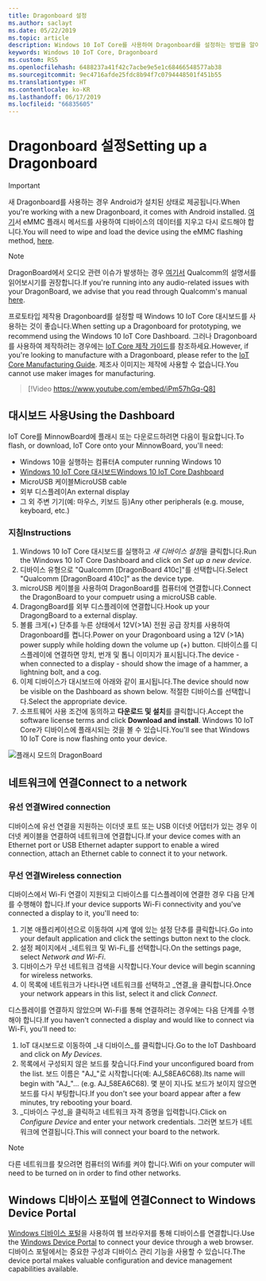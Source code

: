 ```yaml
---
title: Dragonboard 설정
ms.author: saclayt
ms.date: 05/22/2019
ms.topic: article
description: Windows 10 IoT Core를 사용하여 Dragonboard를 설정하는 방법을 알아봅니다.
keywords: Windows 10 IoT Core, Dragonboard
ms.custom: RS5
ms.openlocfilehash: 6488237a41f42c7acbe9e5e1c68466548577ab38
ms.sourcegitcommit: 9ec4716afde25fdc8b94f7c0794448501f451b55
ms.translationtype: HT
ms.contentlocale: ko-KR
ms.lasthandoff: 06/17/2019
ms.locfileid: "66835605"
---
```

# <a name="setting-up-a-dragonboard"></a><span data-ttu-id="3efa1-104">Dragonboard 설정</span><span class="sxs-lookup"><span data-stu-id="3efa1-104">Setting up a Dragonboard</span></span>

> [!IMPORTANT]
> <span data-ttu-id="3efa1-105">새 Dragonboard를 사용하는 경우 Android가 설치된 상태로 제공됩니다.</span><span class="sxs-lookup"><span data-stu-id="3efa1-105">When you're working with a new Dragonboard, it comes with Android installed.</span></span> <span data-ttu-id="3efa1-106">[여기](https://docs.microsoft.com/en-us/windows/iot-core/tutorials/qualcomm)서 eMMC 플래시 메서드를 사용하여 디바이스의 데이터를 지우고 다시 로드해야 합니다.</span><span class="sxs-lookup"><span data-stu-id="3efa1-106">You will need to wipe and load the device using the eMMC flashing method, [here](https://docs.microsoft.com/en-us/windows/iot-core/tutorials/qualcomm).</span></span>

> [!NOTE]
> <span data-ttu-id="3efa1-107">DragonBoard에서 오디오 관련 이슈가 발생하는 경우 [여기서](https://developer.qualcomm.com/download/db410c/stereo-connector-and-audio-routing-application-note.pdf) Qualcomm의 설명서를 읽어보시기를 권장합니다.</span><span class="sxs-lookup"><span data-stu-id="3efa1-107">If you're running into any audio-related issues with your DragonBoard, we advise that you read through Qualcomm's manual [here](https://developer.qualcomm.com/download/db410c/stereo-connector-and-audio-routing-application-note.pdf).</span></span> 

<span data-ttu-id="3efa1-108">프로토타입 제작용 Dragonboard를 설정할 때 Windows 10 IoT Core 대시보드를 사용하는 것이 좋습니다.</span><span class="sxs-lookup"><span data-stu-id="3efa1-108">When setting up a Dragonboard for prototyping, we recommend using the Windows 10 IoT Core Dashboard.</span></span> <span data-ttu-id="3efa1-109">그러나 Dragonboard를 사용하여 제작하려는 경우에는 [IoT Core 제작 가이드](https://docs.microsoft.com/en-us/windows-hardware/manufacture/iot/iot-core-manufacturing-guide)를 참조하세요.</span><span class="sxs-lookup"><span data-stu-id="3efa1-109">However, if you're looking to manufacture with a Dragonboard, please refer to the [IoT Core Manufacturing Guide](https://docs.microsoft.com/en-us/windows-hardware/manufacture/iot/iot-core-manufacturing-guide).</span></span> <span data-ttu-id="3efa1-110">제조사 이미지는 제작에 사용할 수 없습니다.</span><span class="sxs-lookup"><span data-stu-id="3efa1-110">You cannot use maker images for manufacturing.</span></span>
<br>
> [!Video https://www.youtube.com/embed/iPm57hGq-Q8]

## <a name="using-the-dashboard"></a><span data-ttu-id="3efa1-111">대시보드 사용</span><span class="sxs-lookup"><span data-stu-id="3efa1-111">Using the Dashboard</span></span>

<span data-ttu-id="3efa1-112">IoT Core를 MinnowBoard에 플래시 또는 다운로드하려면 다음이 필요합니다.</span><span class="sxs-lookup"><span data-stu-id="3efa1-112">To flash, or download, IoT Core onto your MinnowBoard, you'll need:</span></span>
* <span data-ttu-id="3efa1-113">Windows 10을 실행하는 컴퓨터</span><span class="sxs-lookup"><span data-stu-id="3efa1-113">A computer running Windows 10</span></span> 
* [<span data-ttu-id="3efa1-114">Windows 10 IoT Core 대시보드</span><span class="sxs-lookup"><span data-stu-id="3efa1-114">Windows 10 IoT Core Dashboard</span></span>](https://docs.microsoft.com/windows/iot-core/downloads)
* <span data-ttu-id="3efa1-115">MicroUSB 케이블</span><span class="sxs-lookup"><span data-stu-id="3efa1-115">MicroUSB cable</span></span>
* <span data-ttu-id="3efa1-116">외부 디스플레이</span><span class="sxs-lookup"><span data-stu-id="3efa1-116">An external display</span></span>
* <span data-ttu-id="3efa1-117">그 외 주변 기기(예: 마우스, 키보드 등)</span><span class="sxs-lookup"><span data-stu-id="3efa1-117">Any other peripherals (e.g. mouse, keyboard, etc.)</span></span>

### <a name="instructions"></a><span data-ttu-id="3efa1-118">지침</span><span class="sxs-lookup"><span data-stu-id="3efa1-118">Instructions</span></span>

1. <span data-ttu-id="3efa1-119">Windows 10 IoT Core 대시보드를 실행하고 *새 디바이스 설정*을 클릭합니다.</span><span class="sxs-lookup"><span data-stu-id="3efa1-119">Run the Windows 10 IoT Core Dashboard and click on *Set up a new device*.</span></span>
2. <span data-ttu-id="3efa1-120">디바이스 유형으로 "Qualcomm [DragonBoard 410c]"를 선택합니다.</span><span class="sxs-lookup"><span data-stu-id="3efa1-120">Select "Qualcomm [DragonBoard 410c]" as the device type.</span></span>
3. <span data-ttu-id="3efa1-121">microUSB 케이블을 사용하여 DragonBoard를 컴퓨터에 연결합니다.</span><span class="sxs-lookup"><span data-stu-id="3efa1-121">Connect the DragonBoard to your compuetr using a microUSB cable.</span></span>
4. <span data-ttu-id="3efa1-122">DragongBoard를 외부 디스플레이에 연결합니다.</span><span class="sxs-lookup"><span data-stu-id="3efa1-122">Hook up your DragongBoard to a external display.</span></span>
5. <span data-ttu-id="3efa1-123">볼륨 크게(+) 단추를 누른 상태에서 12V(>1A) 전원 공급 장치를 사용하여 Dragonboard를 켭니다.</span><span class="sxs-lookup"><span data-stu-id="3efa1-123">Power on your Dragonboard using a 12V (>1A) power supply while holding down the volume up (+) button.</span></span> <span data-ttu-id="3efa1-124">디바이스를 디스플레이에 연결하면 망치, 번개 및 톱니 이미지가 표시됩니다.</span><span class="sxs-lookup"><span data-stu-id="3efa1-124">The device - when connected to a display - should show the image of a hammer, a lightning bolt, and a cog.</span></span>
6. <span data-ttu-id="3efa1-125">이제 디바이스가 대시보드에 아래와 같이 표시됩니다.</span><span class="sxs-lookup"><span data-stu-id="3efa1-125">The device should now be visible on the Dashboard as shown below.</span></span> <span data-ttu-id="3efa1-126">적절한 디바이스를 선택합니다.</span><span class="sxs-lookup"><span data-stu-id="3efa1-126">Select the appropriate device.</span></span>
7. <span data-ttu-id="3efa1-127">소프트웨어 사용 조건에 동의하고 **다운로드 및 설치**를 클릭합니다.</span><span class="sxs-lookup"><span data-stu-id="3efa1-127">Accept the software license terms and click **Download and install**.</span></span> <span data-ttu-id="3efa1-128">Windows 10 IoT Core가 디바이스에 플래시되는 것을 볼 수 있습니다.</span><span class="sxs-lookup"><span data-stu-id="3efa1-128">You'll see that Windows 10 IoT Core is now flashing onto your device.</span></span>

![플래시 모드의 DragonBoard](../media/DeviceSetup/db4.png)

## <a name="connect-to-a-network"></a><span data-ttu-id="3efa1-130">네트워크에 연결</span><span class="sxs-lookup"><span data-stu-id="3efa1-130">Connect to a network</span></span>
### <a name="wired-connection"></a><span data-ttu-id="3efa1-131">유선 연결</span><span class="sxs-lookup"><span data-stu-id="3efa1-131">Wired connection</span></span>
<span data-ttu-id="3efa1-132">디바이스에 유선 연결을 지원하는 이더넷 포트 또는 USB 이더넷 어댑터가 있는 경우 이더넷 케이블을 연결하여 네트워크에 연결합니다.</span><span class="sxs-lookup"><span data-stu-id="3efa1-132">If your device comes with an Ethernet port or USB Ethernet adapter support to enable a wired connection, attach an Ethernet cable to connect it to your network.</span></span>

### <a name="wireless-connection"></a><span data-ttu-id="3efa1-133">무선 연결</span><span class="sxs-lookup"><span data-stu-id="3efa1-133">Wireless connection</span></span>
<span data-ttu-id="3efa1-134">디바이스에서 Wi-Fi 연결이 지원되고 디바이스를 디스플레이에 연결한 경우 다음 단계를 수행해야 합니다.</span><span class="sxs-lookup"><span data-stu-id="3efa1-134">If your device supports Wi-Fi connectivity and you've connected a display to it, you'll need to:</span></span>

1. <span data-ttu-id="3efa1-135">기본 애플리케이션으로 이동하여 시계 옆에 있는 설정 단추를 클릭합니다.</span><span class="sxs-lookup"><span data-stu-id="3efa1-135">Go into your default application and click the settings button next to the clock.</span></span>
2. <span data-ttu-id="3efa1-136">설정 페이지에서 _네트워크 및 Wi-Fi_를 선택합니다.</span><span class="sxs-lookup"><span data-stu-id="3efa1-136">On the settings page, select _Network and Wi-Fi_.</span></span>
3. <span data-ttu-id="3efa1-137">디바이스가 무선 네트워크 검색을 시작합니다.</span><span class="sxs-lookup"><span data-stu-id="3efa1-137">Your device will begin scanning for wireless networks.</span></span>
4. <span data-ttu-id="3efa1-138">이 목록에 네트워크가 나타나면 네트워크를 선택하고 _연결_을 클릭합니다.</span><span class="sxs-lookup"><span data-stu-id="3efa1-138">Once your network appears in this list, select it and click _Connect_.</span></span>

<span data-ttu-id="3efa1-139">디스플레이를 연결하지 않았으며 Wi-Fi를 통해 연결하려는 경우에는 다음 단계를 수행해야 합니다.</span><span class="sxs-lookup"><span data-stu-id="3efa1-139">If you haven't connected a display and would like to connect via Wi-Fi, you'll need to:</span></span>

1. <span data-ttu-id="3efa1-140">IoT 대시보드로 이동하여 _내 디바이스_를 클릭합니다.</span><span class="sxs-lookup"><span data-stu-id="3efa1-140">Go to the IoT Dashboard and click on _My Devices_.</span></span>
2. <span data-ttu-id="3efa1-141">목록에서 구성되지 않은 보드를 찾습니다.</span><span class="sxs-lookup"><span data-stu-id="3efa1-141">Find your unconfigured board from the list.</span></span> <span data-ttu-id="3efa1-142">보드 이름은 "AJ_"로 시작합니다(예: AJ_58EA6C68).</span><span class="sxs-lookup"><span data-stu-id="3efa1-142">Its name will begin with "AJ_"... (e.g. AJ_58EA6C68).</span></span> <span data-ttu-id="3efa1-143">몇 분이 지나도 보드가 보이지 않으면 보드를 다시 부팅합니다.</span><span class="sxs-lookup"><span data-stu-id="3efa1-143">If you don't see your board appear after a few minutes, try rebooting your board.</span></span>
3. <span data-ttu-id="3efa1-144">_디바이스 구성_을 클릭하고 네트워크 자격 증명을 입력합니다.</span><span class="sxs-lookup"><span data-stu-id="3efa1-144">Click on _Configure Device_ and enter your network credentials.</span></span> <span data-ttu-id="3efa1-145">그러면 보드가 네트워크에 연결됩니다.</span><span class="sxs-lookup"><span data-stu-id="3efa1-145">This will connect your board to the network.</span></span>

> [!NOTE]
> <span data-ttu-id="3efa1-146">다른 네트워크를 찾으려면 컴퓨터의 Wifi를 켜야 합니다.</span><span class="sxs-lookup"><span data-stu-id="3efa1-146">Wifi on your computer will need to be turned on in order to find other networks.</span></span>

## <a name="connect-to-windows-device-portal"></a><span data-ttu-id="3efa1-147">Windows 디바이스 포털에 연결</span><span class="sxs-lookup"><span data-stu-id="3efa1-147">Connect to Windows Device Portal</span></span>

<span data-ttu-id="3efa1-148">[Windows 디바이스 포털](../manage-your-device/DevicePortal.md)을 사용하여 웹 브라우저를 통해 디바이스를 연결합니다.</span><span class="sxs-lookup"><span data-stu-id="3efa1-148">Use the [Windows Device Portal](../manage-your-device/DevicePortal.md) to connect your device through a web browser.</span></span> <span data-ttu-id="3efa1-149">디바이스 포털에서는 중요한 구성과 디바이스 관리 기능을 사용할 수 있습니다.</span><span class="sxs-lookup"><span data-stu-id="3efa1-149">The device portal makes valuable configuration and device management capabilities available.</span></span> 

